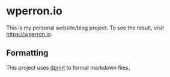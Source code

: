 # wperron.io

This is my personal website/blog project. To see the result, visit
https://wperron.io.

## Formatting

This project uses [dprint](https://dprint.dev) to format markdown files.
